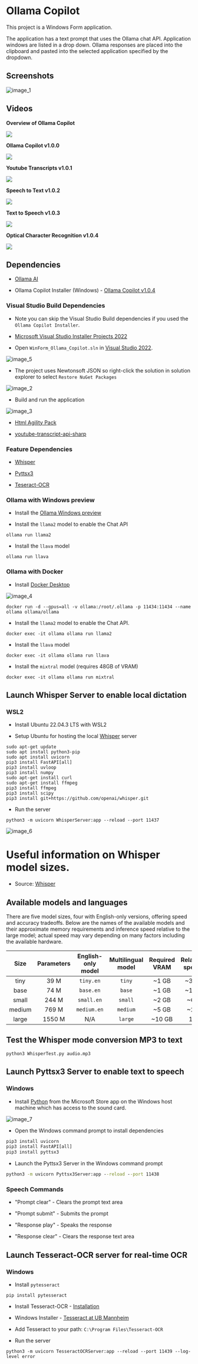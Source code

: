 # Ollama Copilot

This project is a Windows Form application.

The application has a text prompt that uses the Ollama chat API. Application windows are listed in a drop down. Ollama responses are placed into the clipboard and pasted into the selected application specified by the dropdown.

## Screenshots

![image_1](images/image_1.png)

## Videos

**Overview of Ollama Copilot**

<a target="_blank" href="https://www.youtube.com/watch?v=4mKgcgBTwCo"><img src="https://img.youtube.com/vi/4mKgcgBTwCo/0.jpg"/></a>

**Ollama Copilot v1.0.0**

<a target="_blank" href="https://www.youtube.com/watch?v=Jh6jCRSlclk"><img src="https://img.youtube.com/vi/Jh6jCRSlclk/0.jpg"/></a>

**Youtube Transcripts v1.0.1**

<a target="_blank" href="https://www.youtube.com/watch?v=lY-6ZdsuHS8"><img src="https://img.youtube.com/vi/lY-6ZdsuHS8/0.jpg"/></a>

**Speech to Text v1.0.2**

<a target="_blank" href="https://www.youtube.com/watch?v=BBn0__pgHIA"><img src="https://img.youtube.com/vi/BBn0__pgHIA/0.jpg"/></a>

**Text to Speech v1.0.3**

<a target="_blank" href="https://www.youtube.com/watch?v=rVadgr7rnVk"><img src="https://img.youtube.com/vi/rVadgr7rnVk/0.jpg"/></a>

**Optical Character Recognition v1.0.4**

<a target="_blank" href="https://www.youtube.com/watch?v=WHM-Bc9k04E"><img src="https://img.youtube.com/vi/WHM-Bc9k04E/0.jpg"/></a>

## Dependencies

* [Ollama AI](https://ollama.ai)

* Ollama Copilot Installer (Windows) - [Ollama Copilot v1.0.4](https://github.com/tgraupmann/WinForm_Ollama_Copilot/releases/tag/v1.0.4)

### Visual Studio Build Dependencies

* Note you can skip the Visual Studio Build dependencies if you used the `Ollama Copilot Installer`.

* [Microsoft Visual Studio Installer Projects 2022](https://marketplace.visualstudio.com/items?itemName=VisualStudioClient.MicrosoftVisualStudio2022InstallerProjects)

* Open `WinForm_Ollama_Copilot.sln` in [Visual Studio 2022](https://visualstudio.microsoft.com/).

![image_5](/images/image_5.png)

* The project uses Newtonsoft JSON so right-click the solution in solution explorer to select `Restore NuGet Packages`

![image_2](images/image_2.png)

* Build and run the application

![image_3](images/image_3.png)

* [Html Agility Pack](https://html-agility-pack.net/)

* [youtube-transcript-api-sharp](https://github.com/BobLd/youtube-transcript-api-sharp)

### Feature Dependencies

* [Whisper](https://github.com/openai/whisper.git)

* [Pyttsx3](https://pypi.org/project/pyttsx3/)

* [Teseract-OCR](https://tesseract-ocr.github.io/tessdoc/Installation.html)

### Ollama with Windows preview

* Install the [Ollama Windows preview](https://github.com/ollama/ollama)

* Install the `llama2` model to enable the Chat API

```shell
ollama run llama2
```

* Install the `llava` model

```shell
ollama run llava
```

### Ollama with Docker

* Install [Docker Desktop](https://www.docker.com/products/docker-desktop/)

![image_4](images/image_4.png)

```shell
docker run -d --gpus=all -v ollama:/root/.ollama -p 11434:11434 --name ollama ollama/ollama
```

* Install the `llama2` model to enable the Chat API.

```shell
docker exec -it ollama ollama run llama2
```

* Install the `llava` model

```shell
docker exec -it ollama ollama run llava
```

* Install the `mixtral` model (requires 48GB of VRAM)

```shell
docker exec -it ollama ollama run mixtral
```

## Launch Whisper Server to enable local dictation

### WSL2

* Install Ubuntu 22.04.3 LTS with WSL2

* Setup Ubuntu for hosting the local [Whisper](https://openai.com/research/whisper) server

```shell
sudo apt-get update
sudo apt install python3-pip
sudo apt install uvicorn
pip3 install FastAPI[all]
pip3 install uvloop
pip3 install numpy
sudo apt-get install curl
sudo apt-get install ffmpeg
pip3 install ffmpeg
pip3 install scipy
pip3 install git+https://github.com/openai/whisper.git
```

* Run the server

```shell
python3 -m uvicorn WhisperServer:app --reload --port 11437
```

![image_6](images/image_6.png)

# Useful information on Whisper model sizes.

* Source: [Whisper](https://github.com/openai/whisper)

## Available models and languages

There are five model sizes, four with English-only versions, offering speed and accuracy tradeoffs. Below are the names of the available models and their approximate memory requirements and inference speed relative to the large model; actual speed may vary depending on many factors including the available hardware.

|  Size  | Parameters | English-only model | Multilingual model | Required VRAM | Relative speed |
|:------:|:----------:|:------------------:|:------------------:|:-------------:|:--------------:|
|  tiny  |    39 M    |     `tiny.en`      |       `tiny`       |     ~1 GB     |      ~32x      |
|  base  |    74 M    |     `base.en`      |       `base`       |     ~1 GB     |      ~16x      |
| small  |   244 M    |     `small.en`     |      `small`       |     ~2 GB     |      ~6x       |
| medium |   769 M    |    `medium.en`     |      `medium`      |     ~5 GB     |      ~2x       |
| large  |   1550 M   |        N/A         |      `large`       |    ~10 GB     |       1x       |

## Test the Whisper mode conversion MP3 to text

```shell
python3 WhisperTest.py audio.mp3
```

## Launch Pyttsx3 Server to enable text to speech

### Windows

* Install [Python](https://apps.microsoft.com/detail/9NRWMJP3717K?hl=en-us&gl=US) from the Microsoft Store app on the Windows host machine which has access to the sound card.

![image_7](images/image_7.png)

* Open the Windows command prompt to install dependencies

```cmd
pip3 install uvicorn
pip3 install FastAPI[all]
pip3 install pyttsx3
```

* Launch the Pyttsx3 Server in the Windows command prompt

```cmd
python3 -m uvicorn Pyttsx3Server:app --reload --port 11438
```

### Speech Commands

* "Prompt clear" - Clears the prompt text area

* "Prompt submit" - Submits the prompt

* "Response play" - Speaks the response

- "Response clear" - Clears the response text area

## Launch Tesseract-OCR server for real-time OCR

### Windows

* Install `pytesseract`

```shell
pip install pytesseract
```

* Install Tesseract-OCR - [Installation](https://tesseract-ocr.github.io/tessdoc/Installation.html)

* Windows Installer - [Tesseract at UB Mannheim](https://github.com/UB-Mannheim/tesseract/wiki)

* Add Tesseract to your path: `C:\Program Files\Tesseract-OCR`

* Run the server

```shell
python3 -m uvicorn TesseractOCRServer:app --reload --port 11439 --log-level error
```
